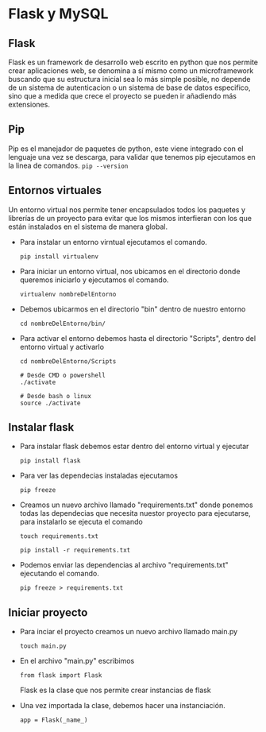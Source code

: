 # Flask y MySQL 

## Flask
Flask es un framework de desarrollo web escrito en python que nos permite crear aplicaciones web, se denomina a sí mismo como un microframework buscando que su estructura inicial sea lo más simple posible, no depende de un sistema de autenticacion o un sistema de base de datos especifico, sino que a medida que crece el proyecto se pueden ir añadiendo más extensiones.

## Pip
Pip es el manejador de paquetes de python, este viene integrado con el lenguaje una vez se descarga, para validar que tenemos pip ejecutamos en la linea de comandos.
    ```
    pip --version
    ```

## Entornos virtuales
Un entorno virtual nos permite tener encapsulados todos los paquetes y librerías de un proyecto para evitar que los mismos interfieran con los que están instalados en el sistema de manera global.
- Para instalar un entorno virntual ejecutamos el comando.
    ```
    pip install virtualenv
    ```
- Para iniciar un entorno virtual, nos ubicamos en el directorio donde queremos iniciarlo y ejecutamos el comando.
    ```
    virtualenv nombreDelEntorno
    ```
- Debemos ubicarmos en el directorio "bin" dentro de nuestro entorno 
    ```
    cd nombreDelEntorno/bin/
    ```
- Para activar el entorno debemos hasta el directorio "Scripts", dentro del entorno virtual y activarlo
    ```
    cd nombreDelEntorno/Scripts

    # Desde CMD o powershell
    ./activate

    # Desde bash o linux
    source ./activate
    ```
## Instalar flask
- Para instalar flask debemos estar dentro del entorno virtual y ejecutar
    ```
    pip install flask
    ```
- Para ver las dependecias instaladas ejecutamos 
    ```
    pip freeze
    ```
- Creamos un nuevo archivo llamado "requirements.txt" donde ponemos todas las dependecias que necesita nuestor proyecto para ejecutarse, para instalarlo se ejecuta el comando
    ```
    touch requirements.txt

    pip install -r requirements.txt
    ```
- Podemos enviar las dependencias al archivo "requirements.txt" ejecutando el comando.
    ```
    pip freeze > requirements.txt
    ```

## Iniciar proyecto
- Para inciar el proyecto creamos un nuevo archivo llamado main.py
    ```
    touch main.py
    ```
- En el archivo "main.py" escribimos
    ```
    from flask import Flask
    ```
    Flask es la clase que nos permite crear instancias de flask

- Una vez importada la clase, debemos hacer una instanciación.
    ```
    app = Flask(_name_)
    ```